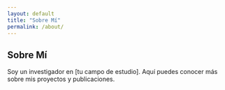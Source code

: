 ```yaml
---
layout: default
title: "Sobre Mí"
permalink: /about/
---
```


## Sobre Mí

Soy un investigador en [tu campo de estudio]. Aquí puedes conocer más sobre mis proyectos y publicaciones.
